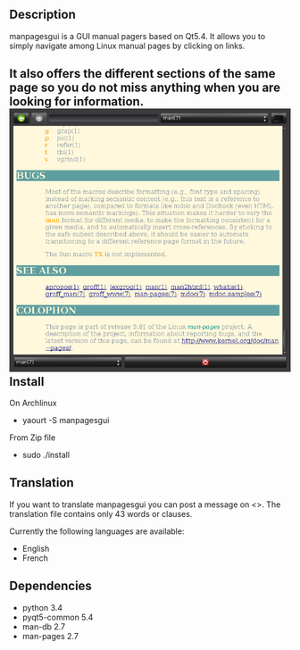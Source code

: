 Description
-----------
manpagesgui is a GUI manual pagers based on Qt5.4.
It allows you to simply navigate among Linux manual pages by clicking on links.

It also offers the different sections of the same page so you do not miss anything when you are looking for information.
![Alt text](/extra/v1.1-0.png?raw=true)
Install
-------
On Archlinux
- yaourt -S manpagesgui

From Zip file
- sudo ./install

Translation
-----------
If you want to translate manpagesgui you can post a message on <>.
The translation file contains only 43 words or clauses.

Currently the following languages are available:
- English
- French

Dependencies
------------
- python 3.4
- pyqt5-common 5.4
- man-db 2.7
- man-pages 2.7
